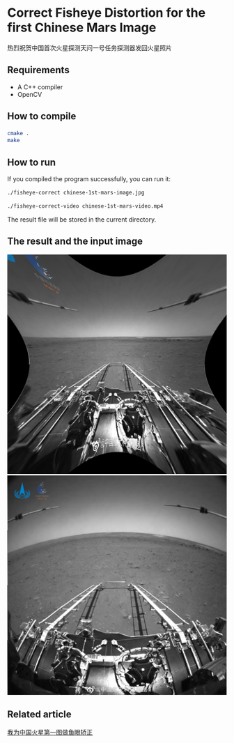 # Correct Fisheye Distortion for the first Chinese Mars Image
热烈祝贺中国首次火星探测天问一号任务探测器发回火星照片

## Requirements
* A C++ compiler
* OpenCV

## How to compile
```bash
cmake .
make
```
## How to run
If you compiled the program successfully, you can run it:
```bash
./fisheye-correct chinese-1st-mars-image.jpg
```

```bash
./fisheye-correct-video chinese-1st-mars-video.mp4
```

The result file will be stored in the current directory.

## The result and the input image
![Result](/result.jpg "Corrected image")
![Mars Image](/chinese-1st-mars-image.jpg "Mars Image")

## Related article
[我为中国火星第一图做鱼眼矫正](https://mp.weixin.qq.com/s/RK33OLCS_8XyPkLWzB5VsQ)
